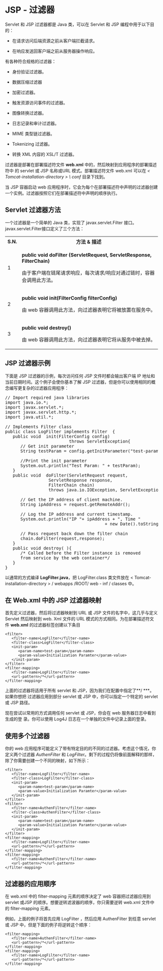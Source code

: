 # JSP - 过滤器

Servlet 和 JSP 过滤器都是 Java 类，可以在 Servlet 和 JSP 编程中用于以下目的：

- 在请求访问后端资源之前从客户端拦截请求。

- 在响应发送回客户端之前从服务器操作响应。

有各种符合规格的过滤器：

- 身份验证过滤器。

- 数据压缩过滤器

- 加密过滤器。

- 触发资源访问事件的过滤器。

- 图像转换过滤器。

- 日志记录和审计过滤器。

- MIME 类型链过滤器。

- Tokenizing 过滤器。

- 转换 XML 内容的 XSL/T 过滤器。

过滤器是部署在部署描述符文件 **web.xml** 中的，然后映射到应用程序的部署描述符中
的 servlet 或 JSP 名称或URL 模式。部署描述符文件 web.xml 可以在 *< 
Tomcat-installation-directory > \ conf* 目录下找到。

当 JSP 容器启动 web 应用程序时，它会为每个在部署描述符中声明的过滤器创建一个实例。过滤器按照它们在部署描述符中声明的顺序执行。

## Servlet 过滤器方法

一个过滤器是一个简单的 Java 类，实现了 javax.servlet.Filter 接口。javax.servlet.Filter接口定义了三个方法：

<table class="table table-bordered">
<tr><th style="width:5%">S.N.</th><th>方法 &amp; 描述</th></tr>
<tr><td>1</td><td><p><b>public void doFilter (ServletRequest, ServletResponse, FilterChain)</b></p>
<p>由于客户端在链尾请求响应，每次请求/响应对通过链时，容器会调用此方法。</p></td></tr>
<tr><td>2</td><td><p><b>public void init(FilterConfig filterConfig)</b></p>
<p>由 web 容器调用此方法，向过滤器表明它将被放置在服务中。</p></td></tr>
<tr><td>3</td><td><p><b>public void destroy()</b></p>
<p>由 web 容器调用此方法，向过滤器表明它将从服务中被去掉。</p></td></tr>
</table> 

## JSP 过滤器示例

下面是 JSP 过滤器的示例，每次访问任何 JSP 文件时都会输出客户端 IP 地址和当前日期时间。这个例子会使你基本了解 JSP 过滤器，但是你可以使用相同的概念编写更复杂的过滤器应用程序：

<pre class="prettyprint notranslate">
// Import required java libraries
import java.io.*;
import javax.servlet.*;
import javax.servlet.http.*;
import java.util.*;
 
// Implements Filter class
public class LogFilter implements Filter  {
   public void  init(FilterConfig config) 
                         throws ServletException{
      // Get init parameter 
      String testParam = config.getInitParameter("test-param"); 
 
      //Print the init parameter 
      System.out.println("Test Param: " + testParam); 
   }
   public void  doFilter(ServletRequest request, 
                 ServletResponse response,
                 FilterChain chain) 
                 throws java.io.IOException, ServletException {
 
      // Get the IP address of client machine.   
      String ipAddress = request.getRemoteAddr();
 
      // Log the IP address and current timestamp.
      System.out.println("IP "+ ipAddress + ", Time "
                                       + new Date().toString());
 
      // Pass request back down the filter chain
      chain.doFilter(request,response);
   }
   public void destroy( ){
      /* Called before the Filter instance is removed 
      from service by the web container*/
   }
}
</pre>


以通常的方式编译 **LogFilter.java**，把 LogFilter.class 类文件放在 < Tomcat-installation-directory > / webapps /ROOT/ web - inf / classes 中。

## 在 Web.xml 中的 JSP 过滤器映射

首先定义过滤器，然后将过滤器映射到 URL 或 JSP 文件的名字中，这几乎与定义 Servlet
然后映射到 web. Xml 文件的 URL 模式的方式相同。为在部署描述符文件 **web.xml**
的过滤器标签创建以下条目

``` 
<filter>
   <filter-name>LogFilter</filter-name>
   <filter-class>LogFilter</filter-class>
   <init-param>
	  <param-name>test-param</param-name>
	  <param-value>Initialization Paramter</param-value>
   </init-param>
</filter>
<filter-mapping>
   <filter-name>LogFilter</filter-name>
   <url-pattern>/*</url-pattern>
</filter-mapping>
```

上面的过滤器将适用于所有 servlet 和 JSP，因为我们在配置中指定了**/ ***。如果你想把
过滤器应用到部分 servlet 或 JSP 中，你可以指定一个特定的 servlet 或 JSP 路径。

现在尝试以常用的方式调用任何 servlet 或 JSP，你会在 web 服务器日志中看到生成的登
录。你可以使用 Log4J 日志在一个单独的文件中记录上面的登录。

## 使用多个过滤器

你的 web 应用程序可能定义了带有特定目的的不同的过滤器。考虑这个情况，你定义两个过滤器 *AuthenFilter* 和 *LogFilter*。剩下的过程仍将像前面解释的那样，除了你需要创建一个不同的映射，如下所示：

``` 
<filter>
   <filter-name>LogFilter</filter-name>
   <filter-class>LogFilter</filter-class>
   <init-param>
	  <param-name>test-param</param-name>
	  <param-value>Initialization Paramter</param-value>
   </init-param>
</filter>
<filter>
   <filter-name>AuthenFilter</filter-name>
   <filter-class>AuthenFilter</filter-class>
   <init-param>
	  <param-name>test-param</param-name>
	  <param-value>Initialization Paramter</param-value>
   </init-param>
</filter>
<filter-mapping>
   <filter-name>LogFilter</filter-name>
   <url-pattern>/*</url-pattern>
</filter-mapping>
<filter-mapping>
   <filter-name>AuthenFilter</filter-name>
   <url-pattern>/*</url-pattern>
</filter-mapping>
```

## 过滤器的应用顺序

在 web.xml 中的 filter-mapping 元素的顺序决定了 web 容器把过滤器应用到 servlet 或JSP 的顺序。想要逆转滤波器的顺序，你只需要逆转 web.xml 文件中的 filter-mapping 元素。

例如，上面的例子将首先应用 LogFilter ，然后应用 AuthenFilter 到任意 servlet 或 JSP 中，但是下面的例子将逆转这个顺序：

``` 
<filter-mapping>
   <filter-name>AuthenFilter</filter-name>
   <url-pattern>/*</url-pattern>
</filter-mapping>
<filter-mapping>
   <filter-name>LogFilter</filter-name>
   <url-pattern>/*</url-pattern>
</filter-mapping>
```


